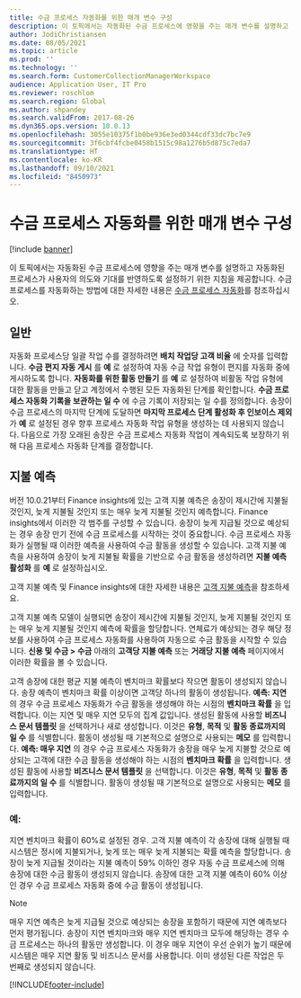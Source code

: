 ```yaml
---
title: 수금 프로세스 자동화를 위한 매개 변수 구성
description: 이 토픽에서는 자동화된 수금 프로세스에 영향을 주는 매개 변수를 설명하고 자동화된 프로세스가 사용자의 의도와 기대를 반영하도록 설정하기 위한 지침을 제공합니다.
author: JodiChristiansen
ms.date: 08/05/2021
ms.topic: article
ms.prod: ''
ms.technology: ''
ms.search.form: CustomerCollectionManagerWorkspace
audience: Application User, IT Pro
ms.reviewer: roschlom
ms.search.region: Global
ms.author: shpandey
ms.search.validFrom: 2017-08-26
ms.dyn365.ops.version: 10.0.13
ms.openlocfilehash: 3055e10375f1b0be936e3ed0344cdf33dc7bc7e9
ms.sourcegitcommit: 3f6cbf4fcbe0458b1515c98a1276b5d875c7eda7
ms.translationtype: HT
ms.contentlocale: ko-KR
ms.lasthandoff: 09/10/2021
ms.locfileid: "8450973"
---
```

# <a name="configure-parameters-for-collection-process-automation"></a>수금 프로세스 자동화를 위한 매개 변수 구성

[!include [banner](../includes/banner.md)]

이 토픽에서는 자동화된 수금 프로세스에 영향을 주는 매개 변수를 설명하고 자동화된 프로세스가 사용자의 의도와 기대를 반영하도록 설정하기 위한 지침을 제공합니다. 수금 프로세스를 자동화하는 방법에 대한 자세한 내용은 [수금 프로세스 자동화](collections-process-automate.md)를 참조하십시오.

## <a name="general"></a>일반
자동화 프로세스당 일괄 작업 수를 결정하려면 **배치 작업당 고객 비율** 에 숫자를 입력합니다. **수금 편지 자동 게시** 를 **예** 로 설정하여 자동 수금 작업 유형이 편지를 자동화 중에 게시하도록 합니다. **자동화를 위한 활동 만들기** 를 **예** 로 설정하여 비활동 작업 유형에 대한 활동을 만들고 닫고 계정에서 수행된 모든 자동화된 단계를 확인합니다. **수금 프로세스 자동화 기록을 보관하는 일 수** 에 수금 기록이 저장되는 일 수를 정의합니다. 송장이 수금 프로세스의 마지막 단계에 도달하면 **마지막 프로세스 단계 활성화 후 인보이스 제외** 가 **예** 로 설정된 경우 향후 프로세스 자동화 작업 유형을 생성하는 데 사용되지 않습니다. 다음으로 가장 오래된 송장은 수금 프로세스 자동화 작업이 계속되도록 보장하기 위해 다음 프로세스 자동화 단계를 결정합니다. 

## <a name="payment-predictions"></a>지불 예측
버전 10.0.21부터 Finance insights에 있는 고객 지불 예측은 송장이 제시간에 지불될 것인지, 늦게 지불될 것인지 또는 매우 늦게 지불될 것인지 예측합니다. Finance insights에서 이러한 각 범주를 구성할 수 있습니다. 송장이 늦게 지급될 것으로 예상되는 경우 송장 만기 전에 수금 프로세스를 시작하는 것이 중요합니다. 수금 프로세스 자동화가 실행될 때 이러한 예측을 사용하여 수금 활동을 생성할 수 있습니다. 고객 지불 예측을 사용하여 송장이 늦게 지불될 확률을 기반으로 수금 활동을 생성하려면 **지불 예측 활성화** 를 **예** 로 설정하십시오. 

고객 지불 예측 및 Finance insights에 대한 자세한 내용은 [고객 지불 예측](payment-insights-overview.md)을 참조하세요.

고객 지불 예측 모델이 실행되면 송장이 제시간에 지불될 것인지, 늦게 지불될 것인지 또는 매우 늦게 지불될 것인지 예측에 확률을 할당합니다. 연체료가 예상되는 경우 해당 정보를 사용하여 수금 프로세스 자동화를 사용하여 자동으로 수금 활동을 시작할 수 있습니다. **신용 및 수금 > 수금** 아래의 **고객당 지불 예측** 또는 **거래당 지불 예측** 페이지에서 이러한 확률을 볼 수 있습니다. 

고객 송장에 대한 평균 지불 예측이 벤치마크 확률보다 작으면 활동이 생성되지 않습니다. 송장 예측이 벤치마크 확률 이상이면 고객당 하나의 활동이 생성됩니다. **예측: 지연** 의 경우 수금 프로세스 자동화가 수금 활동을 생성해야 하는 시점의 **벤치마크 확률** 을 입력합니다. 이는 지연 및 매우 지연 모두의 집계 값입니다. 생성된 활동에 사용할 **비즈니스 문서 템플릿** 을 선택하거나 새로 생성합니다. 이것은 **유형**, **목적** 및 **활동 종료까지의 일 수** 를 식별합니다. 활동이 생성될 때 기본적으로 설명으로 사용되는 **메모** 를 입력합니다. **예측: 매우 지연** 의 경우 수금 프로세스 자동화가 송장을 매우 늦게 지불할 것으로 예상되는 고객에 대한 수금 활동을 생성해야 하는 시점의 **벤치마크 확률** 을 입력합니다. 생성된 활동에 사용할 **비즈니스 문서 템플릿** 을 선택합니다. 이것은 **유형**, **목적** 및 **활동 종료까지의 일 수** 를 식별합니다. 활동이 생성될 때 기본적으로 설명으로 사용되는 **메모** 를 입력합니다. 

### <a name="example"></a>예:
지연 벤치마크 확률이 60%로 설정된 경우. 고객 지불 예측이 각 송장에 대해 실행될 때 시스템은 정시에 지불되거나, 늦게 또는 매우 늦게 지불되는 확률 예측을 할당합니다. 송장이 늦게 지급될 것이라는 지불 예측이 59% 이하인 경우 자동 수금 프로세스에 의해 송장에 대한 수금 활동이 생성되지 않습니다. 송장에 대한 고객 지불 예측이 60% 이상인 경우 수금 프로세스 자동화 중에 수금 활동이 생성됩니다. 

> [!NOTE]
> 매우 지연 예측은 늦게 지급될 것으로 예상되는 송장을 포함하기 때문에 지연 예측보다 먼저 평가됩니다. 송장이 지연 벤치마크와 매우 지연 벤치마크 모두에 해당하는 경우 수금 프로세스는 하나의 활동만 생성합니다. 이 경우 매우 지연이 우선 순위가 높기 때문에 시스템은 매우 지연 활동 및 비즈니스 문서를 사용합니다. 이미 생성된 다른 작업은 두 번째로 생성되지 않습니다.

[!INCLUDE[footer-include](../../includes/footer-banner.md)]
